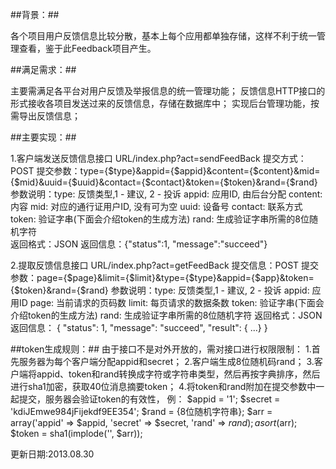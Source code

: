 ##背景：##

各个项目用户反馈信息比较分散，基本上每个应用都单独存储，这样不利于统一管理查看，鉴于此Feedback项目产生。

##满足需求：##

主要需满足各平台对用户反馈及举报信息的统一管理功能；
反馈信息HTTP接口的形式接收各项目发送过来的反馈信息，存储在数据库中；
实现后台管理功能，按需导出反馈信息；

##主要实现：##

1.客户端发送反馈信息接口 URL/index.php?act=sendFeedBack
提交方式：POST
提交参数：type={$type}&appid={$appid}&content={$content}&mid={$mid}&uuid={$uuid}&contact={$contact}&token={$token}&rand={$rand}
参数说明：type:    反馈类型,1 - 建议, 2 - 投诉
          appid:   应用ID, 由后台分配
          content: 内容
          mid:     对应的通行证用户ID, 没有可为空
          uuid:    设备号
          contact: 联系方式
          token:   验证字串(下面会介绍token的生成方法)
          rand:    生成验证字串所需的8位随机字符         
返回格式：JSON
返回信息：{"status":1, "message":"succeed"}

2.提取反馈信息接口 URL/index.php?act=getFeedBack
提交信息：POST
提交参数：page={$page}&limit={$limit}&type={$type}&appid={$app}&token={$token}&rand={$rand}
参数说明：type:    反馈类型,1 - 建议, 2 - 投诉
          appid:   应用ID
          page:    当前请求的页码数
          limit:   每页请求的数据条数
          token:   验证字串(下面会介绍token的生成方法)
          rand:    生成验证字串所需的8位随机字符
返回格式：JSON
返回信息：
    {
        "status": 1,
        "message": "succeed",
        "result": { ...}
    }

##token生成规则：##
由于接口不是对外开放的，需对接口进行权限限制：
    1.首先服务器为每个客户端分配appid和secret；
    2.客户端生成8位随机码rand；
    3.客户端将appid、token和rand转换成字符或字符串类型，然后再按字典排序，然后进行sha1加密，获取40位消息摘要token；
    4.将token和rand附加在提交参数中一起提交，服务器会验证token的有效性，
    例：
        $appid = '1';
        $secret = 'kdiJEmwe984jFijekdf9EE354';
        $rand = {8位随机字符串};
        $arr = array('appid' => $appid, 'secret' => $secret, 'rand' => $rand);
        asort($arr);
        $token = sha1(implode('', $arr));

更新日期:2013.08.30
